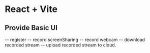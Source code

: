 # React + Vite

## Provide Basic UI 
-- register
-- record screenSharing
-- record webcam
-- download recorded stream
-- upload recorded stream to cloud.